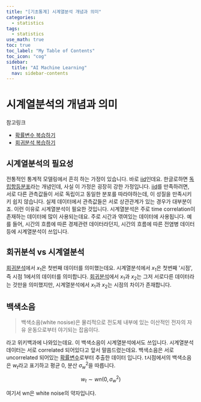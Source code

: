 ```yaml
---
title: "[기초통계] 시계열분석 개념과 의미" 
categories:
  - statistics
tags:
  - statistics
use_math: true
toc: true
toc_label: "My Table of Contents"
toc_icon: "cog"
sidebar:
  title: "AI Machine Learning"
  nav: sidebar-contents
---
```


# 시계열분석의 개념과 의미

참고링크
* [확률변수 복습하기](https://losskatsu.github.io/statistics/random-variable/)
* [회귀분석 복습하기](https://losskatsu.github.io/statistics/simple-regression/)

## 시계열분석의 필요성

전통적인 통계적 모델링에서 흔히 하는 가정이 있습니다. 
바로 [iid](https://losskatsu.github.io/statistics/prob-distribution/)인데요. 
한글로하면 [독립항등분포](https://losskatsu.github.io/statistics/prob-distribution/)라는 개념인데, 
사실 이 가정은 굉장히 강한 가정입니다. 
[iid](https://losskatsu.github.io/statistics/prob-distribution/)를 만족하려면, 
서로 다른 관측값들이 서로 독립이고 동일한 분포를 따라야하는데, 이 성질을 만족시키키 쉽지 않습니다. 
실제 데이터에서 관측값들은 서로 상관관계가 있는 경우가 대부분이죠. 
이런 이유로 시계열분석이 필요한 것입니다. 
시계열분석은 주로 time correlation이 존재하는 데이터에 많이 사용되는데요. 
주로 시간과 엮여있는 데이터에 사용됩니다. 
예를 들어, 시간의 흐름에 따른 경제관련 데이터라던지, 
시간의 흐름에 따른 전염병 데이터 등에 시계열분석이 쓰입니다. 

## 회귀분석 vs 시계열분석

[회귀분석](https://losskatsu.github.io/statistics/simple-regression/)에서 $x_{1}$은 첫번째 데이터를 의미했는데요. 
시계열분석에서 $x_{1}$은 첫번째 '시점', 즉 시점 1에서의 데이터를 의미합니다. 
[회귀분석](https://losskatsu.github.io/statistics/simple-regression/)에서 $x_{1}$과 $x_{2}$는 그저 서로다른 데이터라는 것만을 의미했지만, 
시계열분석에서 $x_{1}$과 $x_{2}$는 시점의 차이가 존재합니다. 

## 백색소음

> 백색소음(white nosise)은 물리적으로 전도체 내부에 있는 이산적인 전자의 자유 운동으로부터 야기되는 잡음이다. 

라고 위키백과에 나와있는데요. 
이 백색소음이 시계열분석에서도 쓰입니다. 
시계열분석 데이터는 서로 correlated 되어있다고 앞서 말씀드렸는데요. 
백색소음은 서로 uncorrelated 되어있는 [확률변수](https://losskatsu.github.io/statistics/random-variable/)로부터 추출한 데이터 입니다. 
t시점에서의 백색소음은 $w_t$라고 표기하고 평균 0, 분산 $\sigma_{w}^{2}$을 따릅니다. 

$$ w_t \sim wn(0, \sigma_{w}^{2}) $$

여기서 wn은 white noise의 약자입니다. 



